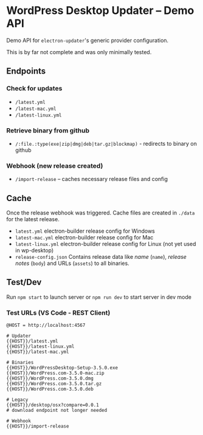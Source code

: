 # WordPress Desktop Updater – Demo API

Demo API for `electron-updater`'s generic provider configuration.

This is by far not complete and was only minimally tested.

## Endpoints

### Check for updates

- `/latest.yml`
- `/latest-mac.yml`
- `/latest-linux.yml`

### Retrieve binary from github

- `/:file.:type(exe|zip|dmg|deb|tar.gz|blockmap)` - redirects to binary on github

### Webhook (new release created)

- `/import-release` – caches necessary release files and config

## Cache

Once the release webhook was triggered. Cache files are created in `./data` for the latest release.

- `latest.yml` electron-builder release config for Windows
- `latest-mac.yml` electron-builder release config for Mac
- `latest-linux.yml` electron-builder release config for Linux (not yet used in wp-desktop)
- `release-config.json` Contains release data like _name_ (`name`), _release notes_ (`body`) and URLs (`assets`) to all binaries.

## Test/Dev

Run `npm start` to launch server or `npm run dev` to start server in dev mode

### Test URLs (VS Code - REST Client)

```
@HOST = http://localhost:4567

# Updater
{{HOST}}/latest.yml
{{HOST}}/latest-linux.yml
{{HOST}}/latest-mac.yml

# Binaries
{{HOST}}/WordPressDesktop-Setup-3.5.0.exe
{{HOST}}/WordPress.com-3.5.0-mac.zip
{{HOST}}/WordPress.com-3.5.0.dmg
{{HOST}}/WordPress.com-3.5.0.tar.gz
{{HOST}}/WordPress.com-3.5.0.deb

# Legacy
{{HOST}}/desktop/osx?compare=0.0.1
# download endpoint not longer needed

# Webhook
{{HOST}}/import-release
```